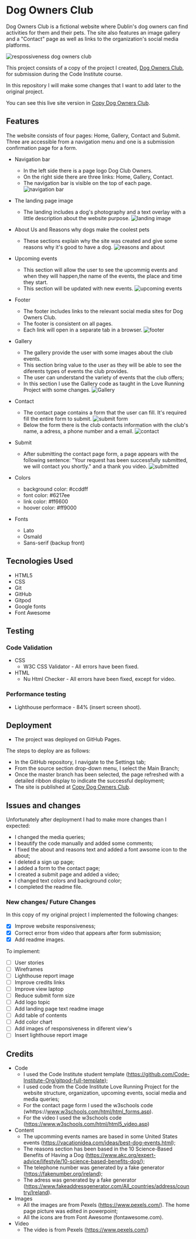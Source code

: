 # Dog Owners Club 
Dog Owners Club is a fictional website where Dublin's dog owners can find activities for them and their pets.
The site also features an image gallery and a "Contact" page as well as links to the organization's social media platforms.

![respossiveness dog owners club](https://user-images.githubusercontent.com/83631970/158605251-4530cc60-4726-4dc5-8332-ff2b4d07fc0b.png)

This project consists of a copy of the project I created, [Dog Owners Club](https://joanavrsilva.github.io/dog-owners-club/), for submission during the Code Institute course.

In this repository I will make some changes that I want to add later to the original project.

You can see this live site version in [Copy Dog Owners Club](https://joanavrsilva.github.io/copy-dog-owners-club/).


## Features
The website consists of four pages: Home, Gallery, Contact and Submit. Three are accessible from a navigation menu and one is a submission confirmation page for a form.

* Navigation bar
    * In the left side there is a page logo Dog Club Owners. 
    * On the right side there are three links: Home, Gallery, Contact.
    * The navigation bar is visible on the top of each page.
    ![navigation bar](https://user-images.githubusercontent.com/83631970/158605805-23f3e498-6537-446c-aa81-adc52f61a85d.png)

* The landing page image
    * The landing includes a dog's photography and a text overlay with a little description about the website purpose.
    ![landing image](https://user-images.githubusercontent.com/83631970/158606352-0ce03df7-6d6d-4070-a98d-a7493a2e7352.png)

* About Us and Reasons why dogs make the coolest pets
    * These sections explain why the site was created and give some reasons why it's good to have a dog.
    ![reasons and about](https://user-images.githubusercontent.com/83631970/158608379-72a564e8-b658-446d-9ba0-1b02c750b7b2.png)

* Upcoming events
    * This section will allow the user to see the upcommig events and when they will happen,the name of the events, the place and time they start.
    * This section will be updated with new events.
    ![upcoming events](https://user-images.githubusercontent.com/83631970/158607871-03a29b44-11e8-4f34-bfd9-ef0adb37e511.png)
 
* Footer
    * The footer includes links to the relevant social media sites for Dog Owners Club.
    * The footer is consistent on all pages.
    * Each link will open in a separate tab in a browser.
    ![footer](https://user-images.githubusercontent.com/83631970/158607960-cd6f5b71-72c3-47b5-a17e-147dc0287418.png)

* Gallery
    * The gallery provide the user with some images about the club events.
    * This section bring value to the user as they will be able to see the diferents types of events the club provides.
    * The user can understand the variety of events that the club offers;
    * In this section I use the Gallery code as taught in the Love Running Project with some changes.
    ![Gallery](https://user-images.githubusercontent.com/83631970/158610173-12407b2d-e583-46b8-a0be-5c1226892b70.png)

* Contact
    * The contact page contains a form that the user can fill. It's required fill the entire form to submit. 
    ![submit form](https://user-images.githubusercontent.com/83631970/158610260-e310627c-cf1a-4b66-9a42-c60f6b25f312.png)
    * Below the form there is the club contacts information with the club's name, a adress, a phone number and a email.
    ![contact](https://user-images.githubusercontent.com/83631970/158609511-3ceaf42c-4797-4724-97b2-5426f980882b.png)

* Submit
    * After submitting the contact page form, a page appears with the following sentence: "Your request has been successfully submitted, we will contact you shortly." and a thank you video.
    ![submitted](https://user-images.githubusercontent.com/83631970/158611685-40df07f5-7e0e-4dbf-9b35-a43a0fe96761.png)

* Colors
    * background color: #ccddff
    * font color: #6217ee
    * link color: #ff6600
    * hoover color: #ff9000

* Fonts
    * Lato
    * Osmald
    * Sans-serif (backup front)

## Tecnologies Used
* HTML5 
* CSS
* Git
* GitHub
* Gitpod
* Google fonts
* Font Awesome 

## Testing
### Code Validation
* CSS
    * W3C CSS Validator - All errors have been fixed.
* HTML
    * Nu Html Checker - All errors have been fixed, except for video.

### Performance testing
* Lighthouse performace - 84% (insert screen shoot).

## Deployment
* The project was deployed on GitHub Pages.

The steps to deploy are as follows:
* In the GitHub repository, I navigate to the Settings tab;
* From the source section drop-down menu, I select the Main Branch;
* Once the master branch has been selected, the page refreshed with a detailed ribbon display to indicate the successful deployment;
* The site is published at [Copy Dog Owners Club](https://joanavrsilva.github.io/copy-dog-owners-club/).

## Issues and changes
Unfortunately after deployment I had to make more changes than I expected:
* I changed the media queries;
* I beautify the code manually and added some comments;
* I fixed the about and reasons text and added a font awsome icon to the about;
* I deleted a sign up page;
* I added a form to the contact page;
* I created a submit page and added a video;
* I changed text colors and background color;
* I completed the readme file.

### New changes/ Future Changes
In this copy of my original project I implemented the following changes:
- [x] Improve website responsiveness;
- [x] Correct error from video that appears after form submission;
- [x] Add readme images. 

To implement:
- [ ] User stories
- [ ] Wireframes
- [ ] Lighthouse report image
- [ ] Improve credits links
- [ ] Improve view laptop
- [ ] Reduce submit form size
- [ ] Add logo topic
- [ ] Add landing page text readme image
- [ ] Add table of contents 
- [ ] Add color chart
- [ ] Add images of responsiveness in diferent view's
- [ ] Insert lighthouse report image

## Credits
* Code
    * I used the Code Institute student template (https://github.com/Code-Institute-Org/gitpod-full-template);
    * I used code from the Code Institute Love Running Project for the website structure, organization, upcoming events, social media and media queries;
    * For the contact page form I used the w3schools code (whttps://www.w3schools.com/html/html_forms.asp).
    * For the video I used the w3schools code (https://www.w3schools.com/html/html5_video.asp)
* Content
    * The upcomming events names are based in some United States events (https://vacationidea.com/ideas/best-dog-events.html);
    * The reasons section has been based in the 10 Science-Based Benefits of Having a Dog (https://www.akc.org/expert-advice/lifestyle/10-science-based-benefits-dog/);
    * The telephone number was generated by a fake generator (https://fakenumber.org/ireland);
    * The adress  was generated by a fake generator (https://www.fakeaddressgenerator.com/All_countries/address/country/Ireland).
* Images
    * All the images are from Pexels (https://www.pexels.com/). The home page picture was edited in powerpoint;
    * All the icons are from Font Awesome (fontawesome.com).
* Video
    * The video is from Pexels (https://www.pexels.com/)
